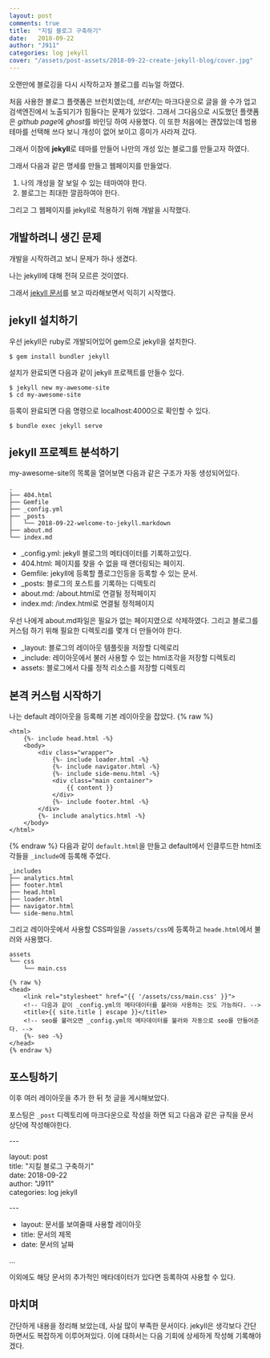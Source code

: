 ```yaml
---
layout: post
comments: true
title:  "지킬 블로그 구축하기"
date:   2018-09-22
author: "J911"
categories: log jekyll
cover: "/assets/post-assets/2018-09-22-create-jekyll-blog/cover.jpg"
---
```

오랜만에 블로깅을 다시 시작하고자 블로그를 리뉴얼 하였다.

처음 사용한 블로그 플랫폼은 브런치였는데, *브런치*는 마크다운으로 글을 쓸 수가 업고 검색엔진에서 노출되기가 힘들다는 문제가 있었다.
그래서 그다음으로 시도했던 플랫폼은 *github page*에 *ghost*를 바인딩 하여 사용했다.
이 또한 처음에는 괜찮았는데 범용 테마를 선택해 쓰다 보니 개성이 없어 보이고 흥미가 사라져 갔다.

그래서 이참에 **jekyll**로 테마를 만들어 나만의 개성 있는 블로그를 만들고자 하였다.

그래서 다음과 같은 명세를 만들고 웹페이지를 만들었다.

1. 나의 개성을 잘 보일 수 있는 테마여야 한다.
2. 블로그는 최대한 깔끔하여야 한다.

그리고 그 웹페이지를 jekyll로 적용하기 위해 개발을 시작했다.

## 개발하려니 생긴 문제
개발을 시작하려고 보니 문제가 하나 생겼다.

나는 jekyll에 대해 전혀 모르른 것이였다.

그래서 [jekyll 문서](https://jekyllrb-ko.github.io/)를 보고 따라해보면서 익히기 시작했다.

## jekyll 설치하기
우선 jekyll은 ruby로 개발되어있어 gem으로 jekyll을 설치한다.
```
$ gem install bundler jekyll
```
설치가 완료되면 다음과 같이 jekyll 프로젝트를 만들수 있다.
```
$ jekyll new my-awesome-site
$ cd my-awesome-site
```
등록이 완료되면 다음 명령으로 localhost:4000으로 확인할 수 있다.
```
$ bundle exec jekyll serve
```

## jekyll 프로젝트 분석하기
my-awesome-site의 목록을 열어보면 다음과 같은 구조가 자동 생성되어있다.
```
.
├── 404.html
├── Gemfile
├── _config.yml
├── _posts
│   └── 2018-09-22-welcome-to-jekyll.markdown
├── about.md
└── index.md
```

- _config.yml: jekyll 블로그의 메타데이터를 기록하고있다.
- 404.html: 페이지를 찾을 수 없을 때 랜더링되는 페이지.
- Gemfile: jekyll에 등록할 플로그인등을 등록할 수 있는 문서.
- _posts: 블로그의 포스트를 기록하는 디렉토리
- about.md: /about.html로 연결될 정적페이지
- index.md: /index.html로 연결될 정적페이지 

우선 나에게 about.md파일은 필요가 없는 페이지였으로 삭제하였다.
그리고 블로그를 커스텀 하기 위해 필요한 디렉토리를 몇개 더 만들어야 한다.

- _layout: 블로그의 레이아웃 템플릿을 저장할 디렉로리
- _include: 레이아웃에서 불러 사용할 수 있는 html조각을 저장할 디렉토리
- assets: 블로그에서 다룰 정적 리소스를 저장할 디렉토리

## 본격 커스텀 시작하기
나는 default 레이아웃을 등록해 기본 레이아웃을 잡았다.
{% raw %}
```
<html>
    {%- include head.html -%}  
    <body>
        <div class="wrapper">
            {%- include loader.html -%}
            {%- include navigator.html -%}
            {%- include side-menu.html -%}
            <div class="main container">
                {{ content }}
            </div>
            {%- include footer.html -%}
        </div>
        {%- include analytics.html -%}
    </body>
</html>
```
{% endraw %}
다음과 같이 `default.html`을 만들고 default에서 인클루드한 html조각들을 `_include`에 등록해 주었다.

```
_includes
├── analytics.html
├── footer.html
├── head.html
├── loader.html
├── navigator.html
└── side-menu.html
```

그리고 레이아웃에서 사용할 CSS파일을 `/assets/css`에 등록하고 `heade.html`에서 불러와 사용했다.

```
assets
└── css
    └── main.css
```

```
{% raw %}
<head>
    <link rel="stylesheet" href="{{ '/assets/css/main.css' }}">
    <!-- 다음과 같이 _config.yml의 메타데이터를 불러와 사용하는 것도 가능하다. -->
    <title>{{ site.title | escape }}</title> 
    <!-- seo를 불러오면 _config.yml의 메타데이터를 불러와 자동으로 seo를 만들어준다. -->
    {%- seo -%}
</head>
{% endraw %}
```

## 포스팅하기
이후 여러 레이아웃을 추가 한 뒤 첫 글을 게시해보았다.

포스팅은 `_post` 디렉토리에 마크다운으로 작성을 하면 되고 다음과 같은 규칙을 문서 상단에 작성해야한다.

\---

layout: post   
title:  "지킬 블로그 구축하기"   
date:   2018-09-22   
author: "J911"   
categories: log jekyll   

\---

- layout: 문서를 보여줄때 사용할 레이아웃
- title: 문서의 제목
- date: 문서의 날짜

...

이외에도 해당 문서의 추가적인 메타데이터가 있다면 등록하여 사용할 수 있다.

## 마치며
간단하게 내용을 정리해 보았는데, 사실 많이 부족한 문서이다.
jekyll은 생각보다 간단하면서도 복잡하게 이루어져있다.
이에 대하서는 다음 기회에 상세하게 작성해 기록해야겠다.


